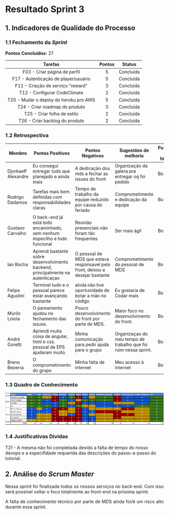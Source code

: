 # Resultado Sprint 3

## 1. Indicadores de Qualidade do Processo

### 1.1 Fechamento da _Sprint_

**Pontos Concluídos:** 27

| Tarefas | Pontos | Status |
|:-------:|:------:|:------:|
|F03 - Criar página de perfil|5| Concluída |
|F17 - Autenticação de player/usuário|5| Concluída |
|F11 - Criação de serviço "reward"|3| Concluída |
|T12 - Configurar CodeClimate |2| Concluída |
|T20 - Mudar o deploy do heroku pro AWS |5| Concluída |
|T24 - Criar roadmap do produto |3| Concluída |
|T25 - Criar folha de estilo |2| Concluída |
|T26 - Criar backlog do produto |2| Concluída |


### 1.2 Retrospectiva

|Membro|Pontos Positivos|Pontos Negativos|Sugestões de melhoria| Pontuação das histórias |
|---|------|-----|---|---|
|Djorkaeff Alexandre|Eu consegui entregar tudo que planejado e ainda mais| A dedicação dos mds a fechar as issues do front|Organização da galera pra entregar oq foi pedido|Boa|
|Rodrigo Dadamos| Tarefas mais bem definidas com responsabilidades claras| Tempo de trabalho da equipe reduzido por causa do feriado|Comprometimento e dedicação da equipe|Boa |
|Gustavo Carvalho|O back-end já está todo encaminhado, sem nenhum impecilho e todo funcional|Reunião presenciais não foram tão frequentes| Ser mais ágil |Boa |
|Ian Rocha| Aprendi bastante sobre desenvolvimento backend, principalmente na autenticaçao|O pessoal de MDS que estava responsavel pelo front, deixou a desejar bastante|Comprometimento do pessoal de MDS|  Boa |
|Felipe Agustini| Terminei tudo e o pessoal parece estar avançando bastante|ainda não tive oportunidade de botar a mão no código| Eu gostaria de Codar mais| Boa |
|Murilo Loiola| O pareamento ajudou no fechamento das issues.| Pouco desenvolvimento do front por parte de MDS.| Maior foco no desenvolvimento do front.|Boa |
|André Goretti| Aprendi muita coisa de angular, html e css. pessoal de EPS ajudaram muito.| Minha comunicação para pedir ajuda para o grupo|Organizaçao do meu tempo de trabalho que foi ruim nessa sprint.|Boa|
|Breno Bezerra| O comprometimento do grupo|Minha falta de internet|Meu acesso à internet| Boa |


### 1.3 Quadro de Conhecimento

![](./images/con_sprint3.png)

### 1.4 Justificativas Dívidas

T21 - A mesma não foi completada devido a falta de tempo do nosso devops e a especifidade requerida das descrições do passo-a-passo do tutorial. 


## 2. Análise do _Scrum Master_

<p align="justify">Nessa sprint foi finalizada todos os nossos serviços no back-end. Com isso será possível voltar o foco totalmente ao front-end na próxima sprint.</p>
<p align="justify">A falta de conhecimento técnico por parte de MDS ainda foi/é um risco alto durante essa sprint.</p>